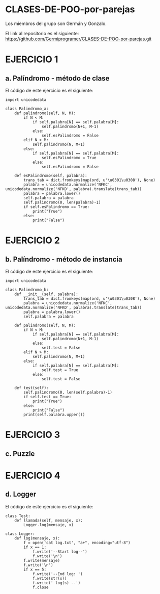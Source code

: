 # CLASES-DE-POO-por-parejas

Los miembros del grupo son Germán y Gonzalo.

El link al repositorio es el siguiente: https://github.com/Germiprogramer/CLASES-DE-POO-por-parejas.git

# EJERCICIO 1
## a. Palíndromo - método de clase
El código de este ejercicio es el siguiente:
```
import unicodedata

class Palindromo_a:
    def palindromo(self, N, M):
        if N < M:
            if self.palabra[N] == self.palabra[M]:
                self.palindromo(N+1, M-1)
            else:
                self.esPalindromo = False
        elif N > M:
            self.palindromo(N, M+1)
        else:
            if self.palabra[N] == self.palabra[M]:
                self.esPalindromo = True
            else:
                self.esPalindromo = False
    
    def esPalindromo(self, palabra):
        trans_tab = dict.fromkeys(map(ord, u'\u0301\u0308'), None)
        palabra = unicodedata.normalize('NFKC', unicodedata.normalize('NFKD', palabra).translate(trans_tab))
        palabra = palabra.lower()
        self.palabra = palabra
        self.palindromo(0, len(palabra)-1)
        if self.esPalindromo == True:
            print("True")
        else:
            print("False")
```


# EJERCICIO 2
## b. Palíndromo - método de instancia
El código de este ejercicio es el siguiente:
```
import unicodedata

class Palindromo_b:
    def __init__(self, palabra):
        trans_tab = dict.fromkeys(map(ord, u'\u0301\u0308'), None)
        palabra = unicodedata.normalize('NFKC', unicodedata.normalize('NFKD', palabra).translate(trans_tab))
        palabra = palabra.lower()
        self.palabra = palabra

    def palindromo(self, N, M):
        if N < M:
            if self.palabra[N] == self.palabra[M]:
                self.palindromo(N+1, M-1)
            else:
                self.test = False
        elif N > M:
            self.palindromo(N, M+1)
        else:
            if self.palabra[N] == self.palabra[M]:
                self.test = True
            else:
                self.test = False
    
    def test(self):
        self.palindromo(0, len(self.palabra)-1)
        if self.test == True:
            print("True")
        else:
            print("False")
        print(self.palabra.upper())
```        

# EJERCICIO 3
## c. Puzzle

# EJERCICIO 4
## d. Logger
El código de este ejercicio es el siguiente:
```
class Test:
    def llamada(self, mensaje, x):
        Logger.log(mensaje, x)
    
class Logger:
    def log(mensaje, x):
        f = open('cat log.txt', "a+", encoding="utf-8")
        if x == 1:
            f.write('--Start log--')
            f.write('\n')
        f.write(mensaje)
        f.write('\n')
        if x == 5:
            f.write('--End log: ')
            f.write(str(x))
            f.write(' log(s) --')
            f.close
```            
